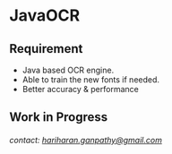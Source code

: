 # JavaOCR

## Requirement
* Java based OCR engine.
* Able to train the new fonts if needed.
* Better accuracy & performance

## Work in Progress 

###### contact: hariharan.ganpathy@gmail.com
